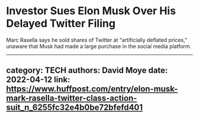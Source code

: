 # Investor Sues Elon Musk Over His Delayed Twitter Filing

Marc Rasella says he sold shares of Twitter at “artificially deflated prices,” unaware that Musk had made a large purchase in the social media platform.

---
category: TECH
authors: David Moye
date: 2022-04-12
link: https://www.huffpost.com/entry/elon-musk-mark-rasella-twitter-class-action-suit_n_6255fc32e4b0be72bfefd401
---
